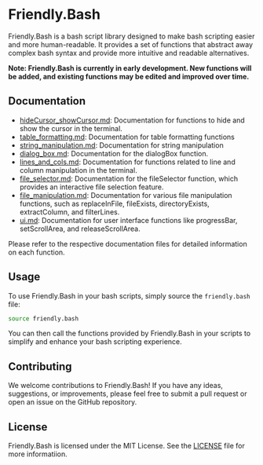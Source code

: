 # Friendly.Bash

Friendly.Bash is a bash script library designed to make bash scripting easier and more human-readable. It provides a set of functions that abstract away complex bash syntax and provide more intuitive and readable alternatives.

**Note: Friendly.Bash is currently in early development. New functions will be added, and existing functions may be edited and improved over time.**

## Documentation

- [hideCursor_showCursor.md](hideCursor_showCursor.md): Documentation for functions to hide and show the cursor in the terminal.
- [table_formatting.md](table_formatting.md): Documentation for table formatting functions
- [string_manipulation.md](/string_manipulation.md): Documentation for string manipulation
- [dialog_box.md](/dialog_box.md): Documentation for the dialogBox function.
- [lines_and_cols.md](lines_and_cols.md): Documentation for functions related to line and column manipulation in the terminal.
- [file_selector.md](file_selector.md): Documentation for the fileSelector function, which provides an interactive file selection feature.
- [file_manipulation.md](file_manipulation.md): Documentation for various file manipulation functions, such as replaceInFile, fileExists, directoryExists, extractColumn, and filterLines.
- [ui.md](ui.md): Documentation for user interface functions like progressBar, setScrollArea, and releaseScrollArea.

Please refer to the respective documentation files for detailed information on each function.

## Usage

To use Friendly.Bash in your bash scripts, simply source the `friendly.bash` file:

```bash
source friendly.bash
```

You can then call the functions provided by Friendly.Bash in your scripts to simplify and enhance your bash scripting experience.

## Contributing

We welcome contributions to Friendly.Bash! If you have any ideas, suggestions, or improvements, please feel free to submit a pull request or open an issue on the GitHub repository.

## License

Friendly.Bash is licensed under the MIT License. See the [LICENSE](LICENSE) file for more informatiion.